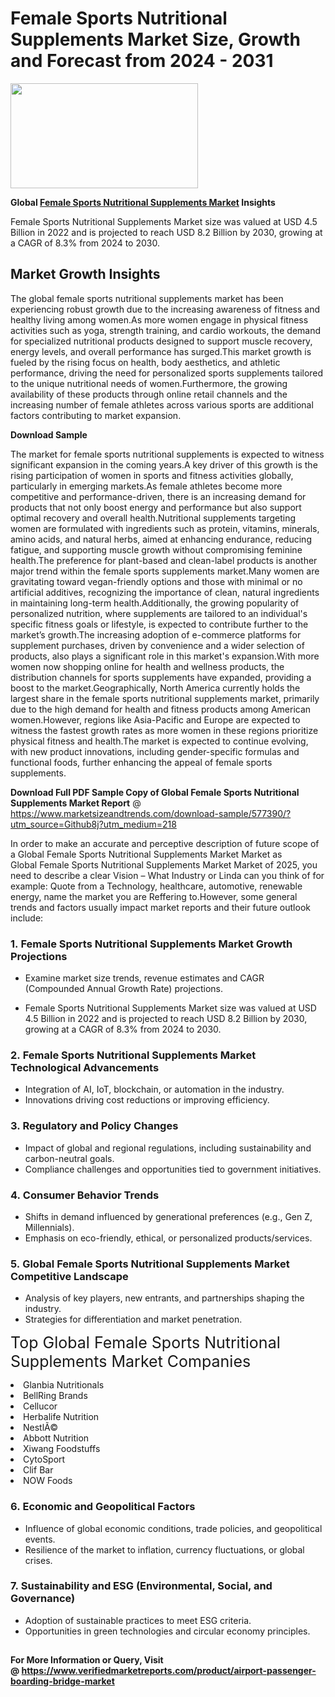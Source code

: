 <H1>Female Sports Nutritional Supplements Market Size, Growth and Forecast from 2024 - 2031</H1><img class="aligncenter size-medium wp-image-584254" src="https://thirdeyenews.in/wp-content/uploads/2024/09/Global-Market-Research-300x168.jpeg" alt="" width="300" height="168" /><p><strong>Global&nbsp;<a href="https://www.marketsizeandtrends.com/download-sample/577390/?utm_source=Github8j?utm_medium=218">Female Sports Nutritional Supplements Market</a> Insights</strong></p><p>Female Sports Nutritional Supplements Market size was valued at USD 4.5 Billion in 2022 and is projected to reach USD 8.2 Billion by 2030, growing at a CAGR of 8.3% from 2024 to 2030.</p><p><h2>Market Growth Insights</h2> <p>The global female sports nutritional supplements market has been experiencing robust growth due to the increasing awareness of fitness and healthy living among women.As more women engage in physical fitness activities such as yoga, strength training, and cardio workouts, the demand for specialized nutritional products designed to support muscle recovery, energy levels, and overall performance has surged.This market growth is fueled by the rising focus on health, body aesthetics, and athletic performance, driving the need for personalized sports supplements tailored to the unique nutritional needs of women.Furthermore, the growing availability of these products through online retail channels and the increasing number of female athletes across various sports are additional factors contributing to market expansion.</p> <p><strong>Download Sample</strong></p> <p>The market for female sports nutritional supplements is expected to witness significant expansion in the coming years.A key driver of this growth is the rising participation of women in sports and fitness activities globally, particularly in emerging markets.As female athletes become more competitive and performance-driven, there is an increasing demand for products that not only boost energy and performance but also support optimal recovery and overall health.Nutritional supplements targeting women are formulated with ingredients such as protein, vitamins, minerals, amino acids, and natural herbs, aimed at enhancing endurance, reducing fatigue, and supporting muscle growth without compromising feminine health.The preference for plant-based and clean-label products is another major trend within the female sports supplements market.Many women are gravitating toward vegan-friendly options and those with minimal or no artificial additives, recognizing the importance of clean, natural ingredients in maintaining long-term health.Additionally, the growing popularity of personalized nutrition, where supplements are tailored to an individual's specific fitness goals or lifestyle, is expected to contribute further to the market’s growth.The increasing adoption of e-commerce platforms for supplement purchases, driven by convenience and a wider selection of products, also plays a significant role in this market's expansion.With more women now shopping online for health and wellness products, the distribution channels for sports supplements have expanded, providing a boost to the market.Geographically, North America currently holds the largest share in the female sports nutritional supplements market, primarily due to the high demand for health and fitness products among American women.However, regions like Asia-Pacific and Europe are expected to witness the fastest growth rates as more women in these regions prioritize physical fitness and health.The market is expected to continue evolving, with new product innovations, including gender-specific formulas and functional foods, further enhancing the appeal of female sports supplements.</p> <p><span class=""><strong>Download Full PDF Sample Copy of Global Female Sports Nutritional Supplements Market Report</strong> @ <a href="https://www.marketsizeandtrends.com/download-sample/577390/?utm_source=Github8j?utm_medium=218" target="_blank">https://www.marketsizeandtrends.com/download-sample/577390/?utm_source=Github8j?utm_medium=218</a></span></p><p>In order to make an accurate and perceptive description of future scope of a Global&nbsp;Female Sports Nutritional Supplements Market Market as Global&nbsp;Female Sports Nutritional Supplements Market Market of 2025, you need to describe a clear Vision &ndash; What Industry or Linda can you think of for example: Quote from a Technology, healthcare, automotive, renewable energy, name the market you are Reffering to.However, some general trends and factors usually impact market reports and their future outlook include:</p><h3>1.&nbsp;<strong>Female Sports Nutritional Supplements Market Growth Projections</strong></h3><ul><li>Examine market size trends, revenue estimates and CAGR (Compounded Annual Growth Rate) projections.</li><li><p>Female Sports Nutritional Supplements Market size was valued at USD 4.5 Billion in 2022 and is projected to reach USD 8.2 Billion by 2030, growing at a CAGR of 8.3% from 2024 to 2030.</p></li></ul><h3>2.&nbsp;<strong>Female Sports Nutritional Supplements Market Technological Advancements</strong></h3><ul><li>Integration of AI, IoT, blockchain, or automation in the industry.</li><li>Innovations driving cost reductions or improving efficiency.</li></ul><h3>3.&nbsp;<strong>Regulatory and Policy Changes</strong></h3><ul><li>Impact of global and regional regulations, including sustainability and carbon-neutral goals.</li><li>Compliance challenges and opportunities tied to government initiatives.</li></ul><h3>4.&nbsp;<strong>Consumer Behavior Trends</strong></h3><ul><li>Shifts in demand influenced by generational preferences (e.g., Gen Z, Millennials).</li><li>Emphasis on eco-friendly, ethical, or personalized products/services.</li></ul><h3>5.&nbsp;<strong>Global Female Sports Nutritional Supplements Market Competitive Landscape</strong></h3><ul><li>Analysis of key players, new entrants, and partnerships shaping the industry.</li><li>Strategies for differentiation and market penetration.</li></ul><p data-pm-slice="1 1 []"><span style="color: inherit; font-family: inherit; font-size: 25px;">Top Global Female Sports Nutritional Supplements Market Companies</span></p><div class="" data-test-id=""><p><li>Glanbia Nutritionals</li><li> BellRing Brands</li><li> Cellucor</li><li> Herbalife Nutrition</li><li> NestlÃ©</li><li> Abbott Nutrition</li><li> Xiwang Foodstuffs</li><li> CytoSport</li><li> Clif Bar</li><li> NOW Foods</li></p></div><h3>6.&nbsp;<strong>Economic and Geopolitical Factors</strong></h3><ul><li>Influence of global economic conditions, trade policies, and geopolitical events.</li><li>Resilience of the market to inflation, currency fluctuations, or global crises.</li></ul><h3>7.&nbsp;<strong>Sustainability and ESG (Environmental, Social, and Governance)</strong></h3><ul><li>Adoption of sustainable practices to meet ESG criteria.</li><li>Opportunities in green technologies and circular economy principles.</li></ul><h2><strong style="font-size: 14px;">For More Information or Query, Visit @&nbsp;</strong><a style="background-color: #ffffff; font-size: 14px;" href="https://www.marketsizeandtrends.com/report/female-sports-nutritional-supplements-market/" target="_blank">https://www.verifiedmarketreports.com/product/airport-passenger-boarding-bridge-market</a></h2>